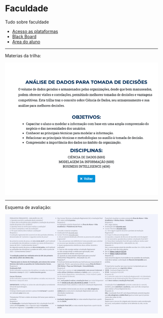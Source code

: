 # Faculdade

Tudo sobre faculdade

- [Acesso as plataformas](https://view.genial.ly/63e67f512a43be00124cf1db/interactive-content-formas-de-acesso-ao-bb-graduacao)
- [Black Board](https://bb.cruzeirodosulvirtual.com.br/?new_loc=%2Fultra%2Finstitution-page)
- [Area do aluno](https://novoportal.cruzeirodosul.edu.br)

---

Materias da trilha:

![trilha](1-semestre/trilha.png)

---

Esquema de avaliação:

![Esquema de avaliação](Regulamento/Avaliacao.png)
